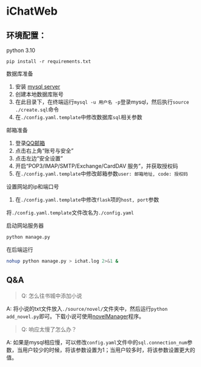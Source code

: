 # iChatWeb

## 环境配置：
python 3.10
```commandline
pip install -r requirements.txt
```

数据库准备
1. 安装 [mysql server](https://dev.mysql.com/downloads/mysql/)
2. 创建本地数据库账号
3. 在此目录下，在终端运行`mysql -u 用户名 -p`登录mysql，然后执行`source ./create.sql`命令
4. 在`./config.yaml.template`中修改数据库`sql`相关参数

邮箱准备
1. 登录[QQ邮箱](https://mail.qq.com/)
2. 点击右上角“账号与安全”
3. 点击左边“安全设置”
4. 开启“POP3/IMAP/SMTP/Exchange/CardDAV 服务”，并获取授权码
5. 在`./config.yaml.template`中修改邮箱参数`user: 邮箱地址, code: 授权码`

设置网站的ip和端口号
1. 在`./config.yaml.template`中修改`flask`项的`host, port`参数

将`./config.yaml.template`文件改名为`./config.yaml`

启动网站服务器
```bash
python manage.py
```

在后端运行
```bash
nohup python manage.py > ichat.log 2>&1 &
```

## Q&A
> Q: 怎么往书城中添加小说

A: 将小说的txt文件放入`./source/novel/`文件夹中，然后运行`python add_novel.py`即可。下载小说可使用[novelManager](https://github.com/leempire/novelmanager)程序。

> Q: 响应太慢了怎么办？

A: 如果是mysql相应慢，可以修改`config.yaml`文件中的`sql.connection_num`参数，当用户较少的时候，将该参数设置为1；当用户较多时，将该参数设置更大的值。

